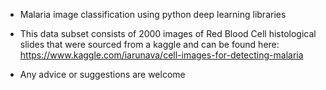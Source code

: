 * Malaria image classification using python deep learning libraries

* This data subset consists of 2000 images of Red Blood Cell histological slides that were sourced from a kaggle and can be found here: https://www.kaggle.com/iarunava/cell-images-for-detecting-malaria

* Any advice or suggestions are welcome
